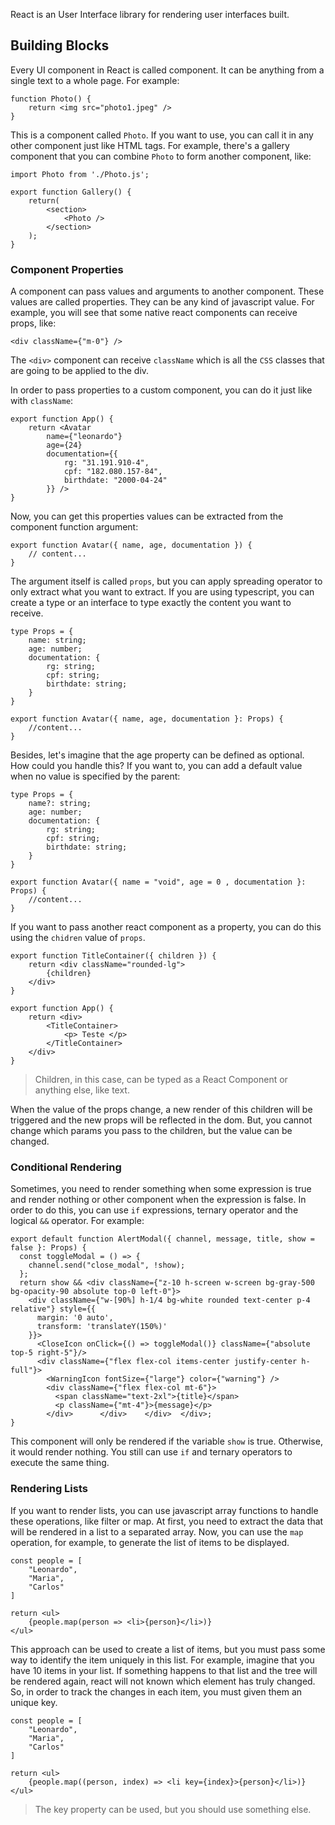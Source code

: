 React is an User Interface library for rendering user interfaces built.
## Building Blocks
Every UI component in React is called component. It can be anything from a single text to a whole page. For example:
```
function Photo() {
	return <img src="photo1.jpeg" />
}
```
This is a component called `Photo`. If you want to use, you can call it in any other component just like HTML tags. For example, there's a gallery component that you can combine `Photo` to form another component, like:
```
import Photo from './Photo.js';

export function Gallery() {
	return(
		<section>
			<Photo />
		</section>
	);
}
```
### Component Properties
A component can pass values and arguments to another component. These values are called properties. They can be any kind of javascript value. For example, you will see that some native react components can receive props, like:
```
<div className={"m-0"} />
```
The `<div>` component can receive `className` which is all the `CSS` classes that are going to be applied to the div.

In order to pass properties to a custom component, you can do it just like with `className`:
```
export function App() {
	return <Avatar 
		name={"leonardo"} 
		age={24}
		documentation={{
			rg: "31.191.910-4",
			cpf: "182.080.157-84",
			birthdate: "2000-04-24"
		}} />
}
```
Now, you can get this properties values can be extracted from the component function argument:
```
export function Avatar({ name, age, documentation }) {
	// content...
}
```
The argument itself is called `props`, but you can apply spreading operator to only extract what you want to extract. If you are using typescript, you can create a type or an interface to type exactly the content you want to receive.
```
type Props = {
	name: string;
	age: number;
	documentation: {
		rg: string;
		cpf: string;
		birthdate: string;
	}
}

export function Avatar({ name, age, documentation }: Props) {
	//content...
}
```

Besides, let's imagine that the age property can be defined as optional. How could you handle this? If you want to, you can add a default value when no value is specified by the parent:

```
type Props = {
	name?: string;
	age: number;
	documentation: {
		rg: string;
		cpf: string;
		birthdate: string;
	}
}

export function Avatar({ name = "void", age = 0 , documentation }: Props) {
	//content...
}
```

If you want to pass another react component as a property, you can do this using the `chidren` value of `props`.

```
export function TitleContainer({ children }) {
	return <div className="rounded-lg">
		{children}
	</div>
}

export function App() {
	return <div>
		<TitleContainer>
			<p> Teste </p>
		</TitleContainer>
	</div>
}
```

> Children, in this case, can be typed as a React Component or anything else, like text.

When the value of the props change, a new render of this children will be triggered and the new props will be reflected in the dom. But, you cannot change which params you pass to the children, but the value can be changed. 

### Conditional Rendering
Sometimes, you need to render something when some expression is true and render nothing or other component when the expression is false. In order to do this, you can use `if` expressions, ternary operator and the logical `&&` operator. For example:
```
export default function AlertModal({ channel, message, title, show = false }: Props) {  
  const toggleModal = () => {  
    channel.send("close_modal", !show);  
  };  
  return show && <div className={"z-10 h-screen w-screen bg-gray-500 bg-opacity-90 absolute top-0 left-0"}>  
    <div className={"w-[90%] h-1/4 bg-white rounded text-center p-4 relative"} style={{  
      margin: '0 auto',  
      transform: 'translateY(150%)'  
    }}>  
      <CloseIcon onClick={() => toggleModal()} className={"absolute top-5 right-5"}/>  
      <div className={"flex flex-col items-center justify-center h-full"}>  
        <WarningIcon fontSize={"large"} color={"warning"} />  
        <div className={"flex flex-col mt-6"}>  
          <span className="text-2xl">{title}</span>  
          <p className={"mt-4"}>{message}</p>  
        </div>      </div>    </div>  </div>;  
}
```

This component will only be rendered if the variable `show` is true. Otherwise, it would render nothing.  You still can use `if` and ternary operators to execute the same thing. 

### Rendering Lists
If you want to render lists, you can use javascript array functions to handle these operations, like filter or map. At first, you need to extract the data that will be rendered in a list to a separated array. Now, you can use the `map` operation, for example, to generate the list of items to be displayed.

```
const people = [
	"Leonardo",
	"Maria",
	"Carlos"
]

return <ul>
	{people.map(person => <li>{person}</li>)}
</ul>
```

This approach can be used to create a list of items, but you must pass some way to identify the item uniquely in this list. For example, imagine that you have 10 items in your list. If something happens to that list and the tree will be rendered again, react will not known which element has truly changed. So, in order to track the changes in each item, you must given them an unique key.

```
const people = [
	"Leonardo",
	"Maria",
	"Carlos"
]

return <ul>
	{people.map((person, index) => <li key={index}>{person}</li>)}
</ul>
```

> The key property can be used, but you should use something else.